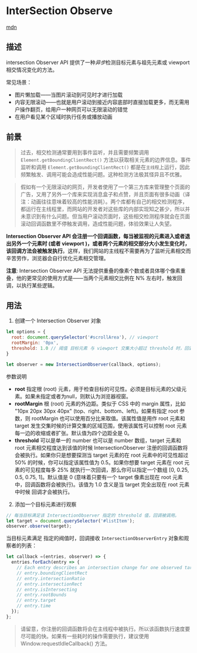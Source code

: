 # InterSection Observe

[mdn](https://developer.mozilla.org/zh-CN/docs/Web/API/IntersectionObserver/disconnect)

## 描述

intersection Observer API 提供了一种*异步*检测目标元素与祖先元素或 viewport 相交情况变化的方法。

常见场景：

- 图片懒加载——当图片滚动到可见时才进行加载
- 内容无限滚动——也就是用户滚动到接近内容底部时直接加载更多，而无需用户操作翻页，给用户一种网页可以无限滚动的错觉
- 在用户看见某个区域时执行任务或播放动画

## 前景

> 过去，相交检测通常要用到事件监听，并且需要频繁调用 `Element.getBoundingClientRect()` 方法以获取相关元素的边界信息。事件监听和调用 `Element.getBoundingClientRect()` 都是在`主线程`上运行，因此频繁触发、调用可能会造成性能问题。这种检测方法极其怪异且不优雅。

> 假如有一个无限滚动的网页，开发者使用了一个第三方库来管理整个页面的广告，又用了另外一个库来实现消息盒子和点赞，并且页面有很多动画（译注：动画往往意味着较高的性能消耗）。两个库都有自己的相交检测程序，都运行在主线程里，而网站的开发者对这些库的内部实现知之甚少，所以并未意识到有什么问题。但当用户滚动页面时，这些相交检测程序就会在页面滚动回调函数里不停触发调用，造成性能问题，体验效果让人失望。

**Intersection Observer API 会注册一个回调函数，每当被监视的元素进入或者退出另外一个元素时 (或者 viewport )，或者两个元素的相交部分大小发生变化时，该回调方法会被触发执行**。这样，我们网站的主线程不需要再为了监听元素相交而辛苦劳作，浏览器会自行优化元素相交管理。

**注意**: Intersection Observer API 无法提供重叠的像素个数或者具体哪个像素重叠，他的更常见的使用方式是——当两个元素相交比例在 N% 左右时，触发回调，以执行某些逻辑。


## 用法

1. 创建一个 Intersection Observer 对象

```js
let options = {
  root: document.querySelector('#scrollArea'), // viewport 
  rootMargin: '0px',
  threshold: 1.0 // 阈值 目标元素 与 viewport 交集大小超过 threshold 时，回调函数将被触发。阈值为 1.0 意味着目标元素完全出现在 root 选项指定的元素中可见时，回调函数将会被执行。
}

let observer = new IntersectionObserver(callback, options);

```

参数说明
- **root** 指定根 (root) 元素，用于检查目标的可见性。必须是目标元素的父级元素。如果未指定或者为null，则默认为浏览器视窗。
- **rootMargin** 根 (root) 元素的外边距。类似于 CSS 中的 margin 属性，比如 "10px 20px 30px 40px" (top、right、bottom、left)。如果有指定 root 参数，则 rootMargin 也可以使用百分比来取值。该属性值是用作 root 元素和 target 发生交集时候的计算交集的区域范围，使用该属性可以控制 root 元素每一边的收缩或者扩张。默认值为四个边距全是 0。
- **threshold** 可以是单一的 number 也可以是 number 数组，target 元素和 root 元素相交程度达到该值的时候 IntersectionObserver 注册的回调函数将会被执行。如果你只是想要探测当 target 元素的在 root 元素中的可见性超过 50% 的时候，你可以指定该属性值为 0.5。如果你想要 target 元素在 root 元素的可见程度每多 25% 就执行一次回调，那么你可以指定一个数组 [0, 0.25, 0.5, 0.75, 1]。默认值是 0 (意味着只要有一个 target 像素出现在 root 元素中，回调函数将会被执行)。该值为 1.0 含义是当 target 完全出现在 root 元素中时候 回调才会被执行。

2. 添加一个目标元素进行观察

```js
// 每当目标满足该 IntersectionObserver 指定的 threshold 值，回调被调用。
let target = document.querySelector('#listItem');
observer.observe(target);
```

当目标元素满足 指定的阀值时，回调接收 `IntersectionObserverEntry` 对象和观察者的列表：
```js
let callback =(entries, observer) => {
  entries.forEach(entry => {
    // Each entry describes an intersection change for one observed target element:
    // entry.boundingClientRect
    // entry.intersectionRatio
    // entry.intersectionRect
    // entry.isIntersecting
    // entry.rootBounds
    // entry.target
    // entry.time
  });
};

```

> 请留意，你注册的回调函数将会在主线程中被执行。所以该函数执行速度要尽可能的快。如果有一些耗时的操作需要执行，建议使用 Window.requestIdleCallback() 方法。

